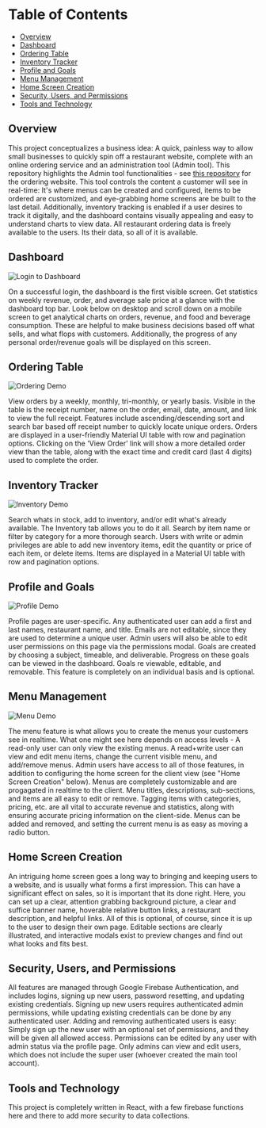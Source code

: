 # Table of Contents

- [Overview](#overview)
- [Dashboard](#dashboard)
- [Ordering Table](#ordering)
- [Inventory Tracker](#inventory)
- [Profile and Goals](#profile-goals)
- [Menu Management](#menu-management)
- [Home Screen Creation](#home-screen)
- [Security, Users, and Permissions](#security)
- [Tools and Technology](#tools-and-technology)

<a name="overview"></a>
## Overview

This project conceptualizes a business idea: A quick, painless way to allow small businesses to quickly spin off a restaurant website, complete with an online ordering service and an administration tool (Admin tool). This repository highlights the Admin tool functionalities - see [this repository](https://github.com/spaulsteinberg/restaurant-customer) for the ordering website. This tool controls the content a customer will see in real-time: It's where menus can be created and configured, items to be ordered are customized, and eye-grabbing home screens are be built to the last detail. Additionally, inventory tracking is enabled if a user desires to track it digitally, and the dashboard contains visually appealing and easy to understand charts to view data. All restaurant ordering data is freely available to the users. Its their data, so all of it is available. 

<a name="dashboard"></a>
## Dashboard

![Login to Dashboard](img/login_to_dash_vid.gif)

On a successful login, the dashboard is the first visible screen. Get statistics on weekly revenue, order, and average sale price at a glance with the dashboard top bar. Look below on desktop and scroll down on a mobile screen to get analytical charts on orders, revenue, and food and beverage consumption. These are helpful to make business decisions based off what sells, and what flops with customers. Additionally, the progress of any personal order/revenue goals will be displayed on this screen.

<a name="ordering"></a>
## Ordering Table

![Ordering Demo](img/order-demo.gif)

View orders by a weekly, monthly, tri-monthly, or yearly basis. Visible in the table is the receipt number, name on the order, email, date, amount, and link to view the full receipt. Features include ascending/descending sort and search bar based off receipt number to quickly locate unique orders. Orders are displayed in a user-friendly Material UI table with row and pagination options. Clicking on the 'View Order' link will show a more detailed order view than the table, along with the exact time and credit card (last 4 digits) used to complete the order. 

<a name="inventory"></a>
## Inventory Tracker

![Inventory Demo](img/inventory-demo.gif)

Search whats in stock, add to inventory, and/or edit what's already available. The Inventory tab allows you to do it all. Search by item name or filter by category for a more thorough search. Users with write or admin privileges are able to add new inventory items, edit the quantity or price of each item, or delete items. Items are displayed in a Material UI table with row and pagination options.

<a name="profile-goals"></a>
## Profile and Goals

![Profile Demo](img/profile-demo.gif)

Profile pages are user-specific. Any authenticated user can add a first and last names, restaurant name, and title. Emails are not editable, since they are used to determine a unique user. Admin users will also be able to edit user permissions on this page via the permissions modal. Goals are created by choosing a subject, timeable, and deliverable. Progress on these goals can be viewed in the dashboard. Goals re viewable, editable, and removable. This feature is completely on an individual basis and is optional.

<a name="menu-management"></a>
## Menu Management

![Menu Demo](img/menu-demo.gif)

The menu feature is what allows you to create the menus your customers see in realtime. What one might see here depends on access levels - A read-only user can only view the existing menus. A read+write user can view and edit menu items, change the current visible menu, and add/remove menus. Admin users have access to all of those features, in addition to configuring the home screen for the client view (see "Home Screen Creation" below). Menus are completely customizable and are progagated in realtime to the client. Menu titles, descriptions, sub-sections, and items are all easy to edit or remove. Tagging items with categories, pricing, etc. are all vital to accurate revenue and statistics, along with ensuring accurate pricing information on the client-side. Menus can be added and removed, and setting the current menu is as easy as moving a radio button. 

<a name="home-screen"></a>
## Home Screen Creation

An intriguing home screen goes a long way to bringing and keeping users to a website, and is usually what forms a first impression. This can have a significant effect on sales, so it is important that its done right. Here, you can set up a clear, attention grabbing background picture, a clear and suffice banner name, hoverable relative button links, a restaurant description, and helpful links. All of this is optional, of course, since it is up to the user to design their own page. Editable sections are clearly illustrated, and interactive modals exist to preview changes and find out what looks and fits best.

<a name="security"></a>
## Security, Users, and Permissions

All features are managed through Google Firebase Authentication, and includes logins, signing up new users, password resetting, and updating existing credentials. Signing up new users requires authenticated admin permissions, while updating existing credentials can be done by any authenticated user. Adding and removing authenticated users is easy: Simply sign up the new user with an optional set of permissions, and they will be given all allowed access. Permissions can be edited by any user with admin status via the profile page. Only admins can view and edit users, which does not include the super user (whoever created the main tool account).


## Tools and Technology

This project is completely written in React, with a few firebase functions here and there to add more security to data collections.
